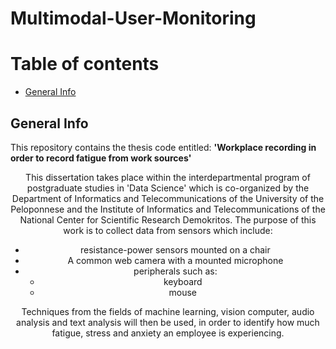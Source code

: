 # Multimodal-User-Monitoring

# Table of contents
* [General Info](#general-info)


## General Info
This repository contains the thesis code entitled:
**'Workplace recording in order to record fatigue from work sources'**

<div align="center">
  
This dissertation takes place within the interdepartmental program of postgraduate studies in 'Data Science' which is co-organized by the Department of Informatics and Telecommunications of the University of the Peloponnese and the Institute of Informatics and Telecommunications of the National Center for Scientific Research Demokritos. The purpose of this work is to collect data from sensors which include: 
- resistance-power sensors mounted on a chair 
- A common web camera with a mounted microphone
- peripherals such as:
  - keyboard
  - mouse

Techniques from the fields of machine learning, vision computer, audio analysis and text analysis will then be used, in order to identify how much fatigue, stress and anxiety an employee is experiencing.
</div>

